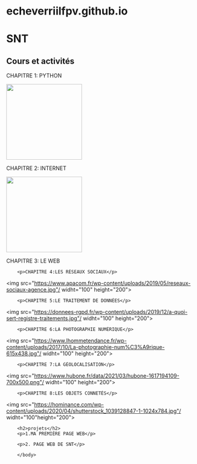 # echeverriilfpv.github.io
<html> 
	<head>
		<meta charset="utf-8" />
                <h1>SNT</h1>
        </head>
        <body>
        <h2>Cours et activités</h2>
        <p>CHAPITRE 1: PYTHON</p>
        <img src="https://upload.wikimedia.org/wikipedia/commons/thumb/c/c3/Python-logo-notext.svg/1200px-Python-logo-notext.svg.png"/
widht="100"
height="200">
        <p>CHAPITRE 2: INTERNET</p>
<img src="https://f.hubspotusercontent20.net/hubfs/5115875/01%20Servicios%20de%20internet_%2030%20caracteri%CC%81sticas%20para%20contratar%20el%20mejor%20copia.png"/
widht="100"
height="200">
        <p>CHAPITRE 3: LE WEB</p>

        <p>CHAPITRE 4:LES RÉSEAUX SOCIAUX</p>
<img src="https://www.apacom.fr/wp-content/uploads/2019/05/reseaux-sociaux-agence.jpg"/
     widht="100"
     height="200">
		
        <p>CHAPITRE 5:LE TRAITEMENT DE DONNÉES</p>
<img src="https://donnees-rgpd.fr/wp-content/uploads/2019/12/a-quoi-sert-registre-traitements.jpg"/
     widht="100"
     height="200">
		
        <p>CHAPITRE 6:LA PHOTOGRAPHIE NUMÉRIQUE</p>
<img src="https://www.lhommetendance.fr/wp-content/uploads/2017/10/La-photographie-num%C3%A9rique-615x438.jpg"/
     widht="100"
    height="200">
		
        <p>CHAPITRE 7:LA GÉOLOCALISATION</p>
<img src="https://www.hubone.fr/data/2021/03/hubone-1617194109-700x500.png"/
     widht="100"
     height="200">
		
        <p>CHAPITRE 8:LES OBJETS CONNETÉS</p>
<img src="https://hominance.com/wp-content/uploads/2020/04/shutterstock_1039128847-1-1024x784.jpg"/
     widht="100"height="200">
		
        <h2>projets</h2>
        <p>1.MA PREMIÈRE PAGE WEB</p>

        <p>2. PAGE WEB DE SNT</p>

        </body>
</html> 
